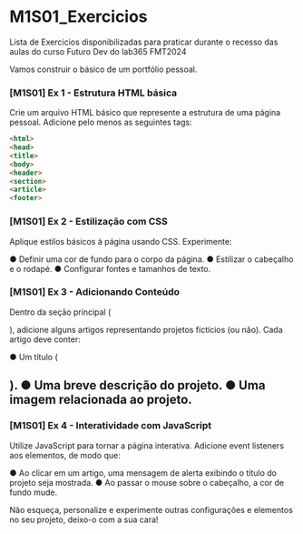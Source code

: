 # M1S01_Exercicios

Lista de Exercicios disponibilizadas para praticar durante o recesso das aulas do curso Futuro Dev do lab365 FMT2024

Vamos construir o básico de um portfólio pessoal.

### [M1S01] Ex 1 - Estrutura HTML básica

Crie um arquivo HTML básico que represente a estrutura de uma página pessoal. Adicione
pelo menos as seguintes tags:

```html
<html>
<head>
<title>
<body>
<header>
<section>
<article>
<footer>
```


### [M1S01] Ex 2 - Estilização com CSS

Aplique estilos básicos à página usando CSS. Experimente:

● Definir uma cor de fundo para o corpo da página.
● Estilizar o cabeçalho e o rodapé.
● Configurar fontes e tamanhos de texto.


### [M1S01] Ex 3 - Adicionando Conteúdo

Dentro da seção principal (<section>), adicione alguns artigos representando projetos
fictícios (ou não). Cada artigo deve conter:

● Um título (<h2>).
● Uma breve descrição do projeto.
● Uma imagem relacionada ao projeto.


### [M1S01] Ex 4 - Interatividade com JavaScript

Utilize JavaScript para tornar a página interativa. Adicione event listeners aos elementos,
de modo que:

● Ao clicar em um artigo, uma mensagem de alerta exibindo o título do projeto seja
mostrada.
● Ao passar o mouse sobre o cabeçalho, a cor de fundo mude.



Não esqueça, personalize e experimente outras configurações e elementos no seu projeto,
deixo-o com a sua cara!